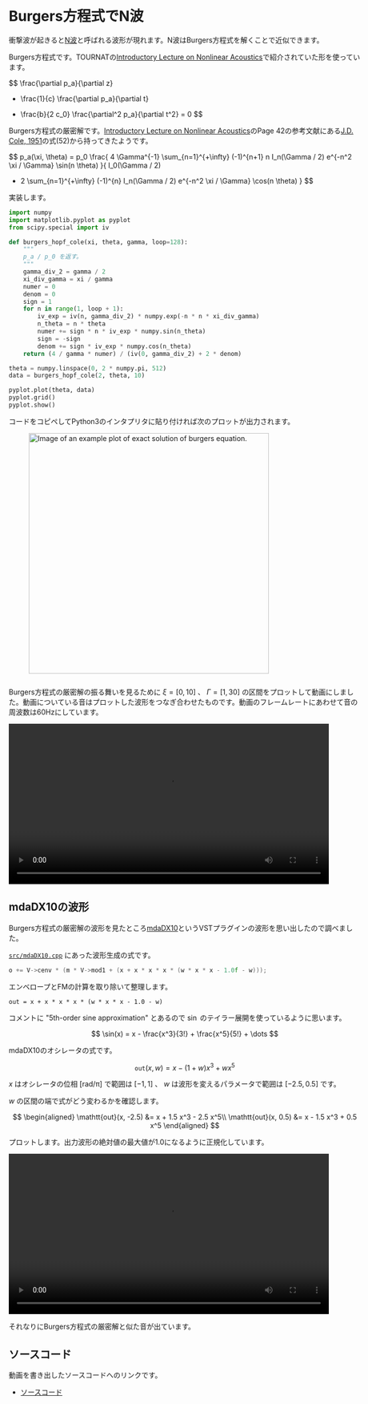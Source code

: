 <style>
body {
  max-width: 704px;
  margin: auto;
  padding: 32px 8px;
}

code {
  overflow-x: scroll;
  overflow-y: hidden;
  white-space: pre;
}

.katex {
  font-size: 1.3em !important;
}
</style>

# Burgers方程式でN波
衝撃波が起きると[N波](https://en.wikipedia.org/wiki/Sonic_boom#/media/File:N-wave.png)と呼ばれる波形が現れます。N波はBurgers方程式を解くことで近似できます。

Burgers方程式です。TOURNATの[Introductory Lecture on Nonlinear Acoustics](http://perso.univ-lemans.fr/~vtournat/wa_files/NLALectureVT.pdf)で紹介されていた形を使っています。

$$
\frac{\partial p_a}{\partial z}
+ \frac{1}{c} \frac{\partial p_a}{\partial t}
- \frac{b}{2 c_0} \frac{\partial^2 p_a}{\partial t^2}
  = 0
$$

Burgers方程式の厳密解です。[Introductory Lecture on Nonlinear Acoustics](http://perso.univ-lemans.fr/~vtournat/wa_files/NLALectureVT.pdf)のPage 42の参考文献にある[J.D. Cole, 1951](https://pdfs.semanticscholar.org/9515/de132da3ee4beade4c588b54e360dd99d6c6.pdf)の式(52)から持ってきたようです。

$$
p_a(\xi, \theta)
= p_0 \frac{
  4 \Gamma^{-1} \sum_{n=1}^{+\infty} (-1)^{n+1}
    n I_n(\Gamma / 2) e^{-n^2 \xi / \Gamma}
    \sin(n \theta)
}{
  I_0(\Gamma / 2)
  + 2 \sum_{n=1}^{+\infty} (-1)^{n}
    I_n(\Gamma / 2) e^{-n^2 \xi / \Gamma}
    \cos(n \theta)
}
$$

実装します。

```python
import numpy
import matplotlib.pyplot as pyplot
from scipy.special import iv

def burgers_hopf_cole(xi, theta, gamma, loop=128):
    """
    p_a / p_0 を返す。
    """
    gamma_div_2 = gamma / 2
    xi_div_gamma = xi / gamma
    numer = 0
    denom = 0
    sign = 1
    for n in range(1, loop + 1):
        iv_exp = iv(n, gamma_div_2) * numpy.exp(-n * n * xi_div_gamma)
        n_theta = n * theta
        numer += sign * n * iv_exp * numpy.sin(n_theta)
        sign = -sign
        denom += sign * iv_exp * numpy.cos(n_theta)
    return (4 / gamma * numer) / (iv(0, gamma_div_2) + 2 * denom)

theta = numpy.linspace(0, 2 * numpy.pi, 512)
data = burgers_hopf_cole(2, theta, 10)

pyplot.plot(theta, data)
pyplot.grid()
pyplot.show()
```

コードをコピペしてPython3のインタプリタに貼り付ければ次のプロットが出力されます。

<figure>
<img src="img/burgers_exact/burgers_exact_plot_example.png" alt="Image of an example plot of exact solution of burgers equation." style="width: 480px; padding-bottom: 12px;"/>
</figure>

Burgers方程式の厳密解の振る舞いを見るために $\xi = [0, 10]$ 、 $\Gamma = [1, 30]$ の区間をプロットして動画にしました。動画についている音はプロットした波形をつなぎ合わせたものです。動画のフレームレートにあわせて音の周波数は60Hzにしています。

<video controls style="width: 640px;">
  <source src="img/burgers_exact/burgers_exact.mp4" type="video/mp4">
  Video of exact solution of Burgers' equation.
</video>

## mdaDX10の波形
Burgers方程式の厳密解の波形を見たところ[mdaDX10](http://mda.smartelectronix.com/)というVSTプラグインの波形を思い出したので調べました。

[`src/mdaDX10.cpp`](https://github.com/SpotlightKid/mda-lv2/blob/e671b4d0fab6093e9c55d37f7ddcb5eb0d2cb354/src/mdaDX10.cpp#L357) にあった波形生成の式です。

```cpp
o += V->cenv * (m * V->mod1 + (x + x * x * x * (w * x * x - 1.0f - w)));
```

エンベロープとFMの計算を取り除いて整理します。

```
out = x + x * x * x * (w * x * x - 1.0 - w)
```

コメントに "5th-order sine approximation" とあるので $\sin$ のテイラー展開を使っているように思います。

$$
\sin(x) = x - \frac{x^3}{3!} + \frac{x^5}{5!} + \dots
$$

mdaDX10のオシレータの式です。

$$
\mathtt{out}(x, w) = x - (1 + w) x^3 + w x^5
$$

$x$ はオシレータの位相 [rad/π] で範囲は $[-1, 1]$ 、 $w$ は波形を変えるパラメータで範囲は $[-2.5, 0.5]$ です。

$w$ の区間の端で式がどう変わるかを確認します。

$$
\begin{aligned}
\mathtt{out}(x, -2.5) &= x + 1.5 x^3 - 2.5 x^5\\
\mathtt{out}(x, 0.5) &= x - 1.5 x^3 + 0.5 x^5
\end{aligned}
$$

プロットします。出力波形の絶対値の最大値が1.0になるように正規化しています。

<video controls style="width: 640px;">
  <source src="img/burgers_exact/mdadx10_sine.mp4" type="video/mp4">
  Video of mdaDX10 oscillator waveform and power frequency.
</video>

それなりにBurgers方程式の厳密解と似た音が出ています。

## ソースコード
動画を書き出したソースコードへのリンクです。

- [ソースコード](demo/burgers_exact)
